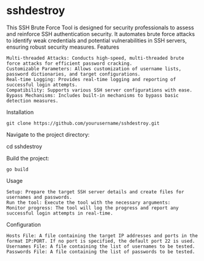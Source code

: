 # sshdestroy

This SSH Brute Force Tool is designed for security professionals to assess and reinforce SSH authentication security. It automates brute force attacks to identify weak credentials and potential vulnerabilities in SSH servers, ensuring robust security measures.
Features

    Multi-threaded Attacks: Conducts high-speed, multi-threaded brute force attacks for efficient password cracking.
    Customizable Parameters: Allows customization of username lists, password dictionaries, and target configurations.
    Real-time Logging: Provides real-time logging and reporting of successful login attempts.
    Compatibility: Supports various SSH server configurations with ease.
    Bypass Mechanisms: Includes built-in mechanisms to bypass basic detection measures.

Installation

    git clone https://github.com/yourusername/sshdestroy.git

  


Navigate to the project directory:


cd sshdestroy

Build the project:


    go build 

Usage

    Setup: Prepare the target SSH server details and create files for usernames and passwords.
    Run the tool: Execute the tool with the necessary arguments:
    Monitor progress: The tool will log the progress and report any successful login attempts in real-time.

Configuration

    Hosts File: A file containing the target IP addresses and ports in the format IP:PORT. If no port is specified, the default port 22 is used.
    Usernames File: A file containing the list of usernames to be tested.
    Passwords File: A file containing the list of passwords to be tested.
